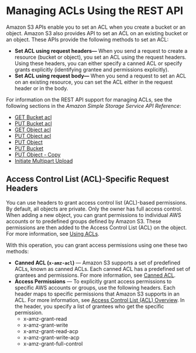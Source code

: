 # Managing ACLs Using the REST API<a name="acl-using-rest-api"></a>

Amazon S3 APIs enable you to set an ACL when you create a bucket or an object\. Amazon S3 also provides API to set an ACL on an existing bucket or an object\. These APIs provide the following methods to set an ACL:
+ **Set ACL using request headers—** When you send a request to create a resource \(bucket or object\), you set an ACL using the request headers\. Using these headers, you can either specify a canned ACL or specify grants explicitly \(identifying grantee and permissions explicitly\)\. 
+ **Set ACL using request body—** When you send a request to set an ACL on an existing resource, you can set the ACL either in the request header or in the body\. 

For information on the REST API support for managing ACLs, see the following sections in the *Amazon Simple Storage Service API Reference*:
+  [GET Bucket acl](https://docs.aws.amazon.com/AmazonS3/latest/API/RESTBucketGETacl.html) 
+  [PUT Bucket acl](https://docs.aws.amazon.com/AmazonS3/latest/API/RESTBucketPUTacl.html) 
+  [GET Object acl](https://docs.aws.amazon.com/AmazonS3/latest/API/RESTObjectGETacl.html) 
+  [PUT Object acl](https://docs.aws.amazon.com/AmazonS3/latest/API/RESTObjectPUTacl.html) 
+  [PUT Object](https://docs.aws.amazon.com/AmazonS3/latest/API/RESTObjectPUT.html) 
+  [PUT Bucket](https://docs.aws.amazon.com/AmazonS3/latest/API/RESTBucketPUT.html) 
+  [PUT Object \- Copy](https://docs.aws.amazon.com/AmazonS3/latest/API/RESTObjectCOPY.html) 
+  [Initiate Multipart Upload](https://docs.aws.amazon.com/AmazonS3/latest/API/mpUploadInitiate.html) 

## Access Control List \(ACL\)\-Specific Request Headers<a name="acl-headers-rest-api"></a>

You can use headers to grant access control list \(ACL\)\-based permissions\. By default, all objects are private\. Only the owner has full access control\. When adding a new object, you can grant permissions to individual AWS accounts or to predefined groups defined by Amazon S3\. These permissions are then added to the Access Control List \(ACL\) on the object\. For more information, see [Using ACLs](https://docs.aws.amazon.com/AmazonS3/latest/dev/S3_ACLs_UsingACLs.html)\. 

With this operation, you can grant access permissions using one these two methods:
+ **Canned ACL \(`x-amz-acl`\)** — Amazon S3 supports a set of predefined ACLs, known as canned ACLs\. Each canned ACL has a predefined set of grantees and permissions\. For more information, see [Canned ACL](acl-overview.md#canned-acl)\.
+ **Access Permissions** — To explicitly grant access permissions to specific AWS accounts or groups, use the following headers\. Each header maps to specific permissions that Amazon S3 supports in an ACL\. For more information, see [Access Control List \(ACL\) Overview](acl-overview.md)\. In the header, you specify a list of grantees who get the specific permission\. 
  + x\-amz\-grant\-read
  + x\-amz\-grant\-write
  + x\-amz\-grant\-read\-acp
  + x\-amz\-grant\-write\-acp
  + x\-amz\-grant\-full\-control